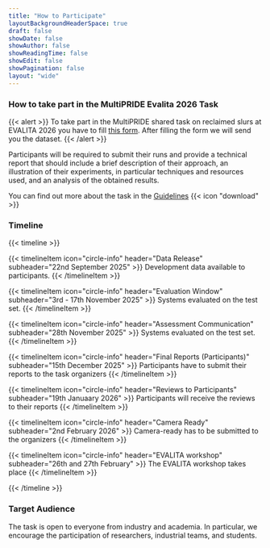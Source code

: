 ```yaml
---
title: "How to Participate"
layoutBackgroundHeaderSpace: true
draft: false
showDate: false
showAuthor: false
showReadingTime: false
showEdit: false
showPagination: false
layout: "wide"
---
```

<style>
.prose, .prose-lg {
    max-width: none !important;
}
.container {
    max-width: 95vw !important;
}
</style>

### How to take part in the MultiPRIDE Evalita 2026 Task
{{< alert >}}
To take part in the MultiPRIDE shared task on reclaimed slurs at EVALITA 2026 you have to fill [this form](https://docs.google.com/forms/d/1HfRHKf2SbOoNGP68YI_j-ySXO-lzopVHuKgYQ8ABSXc/).
After filling the form we will send you the dataset.
{{< /alert >}}

Participants will be required to submit their runs and provide a technical report that should include a brief description of their approach, an illustration of their experiments, in particular techniques and resources used, and an analysis of the obtained results.

You can find out more about the task in the [Guidelines](/pdfs/guidelines.pdf) {{< icon "download" >}}
### Timeline
{{< timeline >}}

{{< timelineItem icon="circle-info" header="Data Release" subheader="22nd September 2025" >}}
Development data available to participants.
{{< /timelineItem >}}


{{< timelineItem icon="circle-info" header="Evaluation Window" subheader="3rd - 17th November 2025" >}}
Systems evaluated on the test set.
{{< /timelineItem >}}

{{< timelineItem icon="circle-info" header="Assessment Communication" subheader="28th November 2025" >}}
Systems evaluated on the test set.
{{< /timelineItem >}}

{{< timelineItem icon="circle-info" header="Final Reports (Participants)" subheader="15th December 2025" >}}
Participants have to submit their reports to the task organizers
{{< /timelineItem >}}


{{< timelineItem icon="circle-info" header="Reviews to Participants" subheader="19th Januaary 2026" >}}
Participants will receive the reviews to their reports
{{< /timelineItem >}}

{{< timelineItem icon="circle-info" header="Camera Ready" subheader="2nd February 2026" >}}
Camera-ready has to be submitted to the organizers
{{< /timelineItem >}}

{{< timelineItem icon="circle-info" header="EVALITA workshop" subheader="26th and 27th February" >}}
The EVALITA workshop takes place
{{< /timelineItem >}}

{{< /timeline >}}

### Target Audience

The task is open to everyone from industry and academia. In particular, we encourage the participation of researchers, industrial teams, and students. 